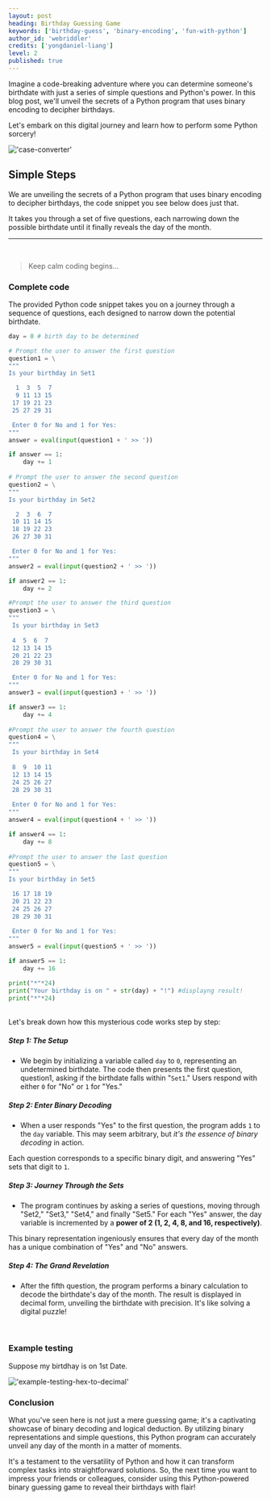 ```yaml
---
layout: post
heading: Birthday Guessing Game
keywords: ['birthday-guess', 'binary-encoding', 'fun-with-python']
author_id: 'webriddler'
credits: ['yongdaniel-liang']
level: 2
published: true
---
```


Imagine a code-breaking adventure where you can determine someone's birthdate with just a series of simple questions and Python's power. In this blog post, we'll unveil the secrets of a Python program that uses binary encoding to decipher birthdays. 

Let's embark on this digital journey and learn how to perform some Python sorcery!

!['case-converter'](../../../image/birthday.jpg)

## Simple Steps

We are unveiling the secrets of a Python program that uses binary encoding to decipher birthdays, the code snippet you see below does just that. 

It takes you through a set of five questions, each narrowing down the possible birthdate until it finally reveals the day of the month. 

<hr>

<br />

>Keep calm coding begins...

### Complete code

The provided Python code snippet takes you on a journey through a sequence of questions, each designed to narrow down the potential birthdate.

```python
day = 0 # birth day to be determined 

# Prompt the user to answer the first question
question1 = \
"""
Is your birthday in Set1

  1  3  5  7
  9 11 13 15
 17 19 21 23
 25 27 29 31

 Enter 0 for No and 1 for Yes: 
""" 
answer = eval(input(question1 + ' >> '))

if answer == 1:
    day += 1
    
# Prompt the user to answer the second question
question2 = \
"""
Is your birthday in Set2

  2  3  6  7
 10 11 14 15
 18 19 22 23
 26 27 30 31

 Enter 0 for No and 1 for Yes:
""" 
answer2 = eval(input(question2 + ' >> '))

if answer2 == 1:
    day += 2

#Prompt the user to answer the third question
question3 = \
"""
 Is your birthday in Set3
 
 4  5  6  7
 12 13 14 15
 20 21 22 23
 28 29 30 31

 Enter 0 for No and 1 for Yes: 
"""
answer3 = eval(input(question3 + ' >> '))

if answer3 == 1:
    day += 4
    
#Prompt the user to answer the fourth question
question4 = \
"""
 Is your birthday in Set4
 
 8  9  10 11
 12 13 14 15
 24 25 26 27
 28 29 30 31
 
 Enter 0 for No and 1 for Yes: 
"""
answer4 = eval(input(question4 + ' >> '))

if answer4 == 1:
    day += 8
    
#Prompt the user to answer the last question
question5 = \
"""
Is your birthday in Set5

 16 17 18 19
 20 21 22 23
 24 25 26 27
 28 29 30 31
 
 Enter 0 for No and 1 for Yes: 
"""
answer5 = eval(input(question5 + ' >> '))

if answer5 == 1:
    day += 16

print("*"*24)
print("Your birthday is on " + str(day) + "!") #displayng result!
print("*"*24)

```
<br/>
Let's break down how this mysterious code works step by step:

##### Step 1: The Setup

- We begin by initializing a variable called `day` to `0`, representing an undetermined birthdate. The code then presents the first question, question1, asking if the birthdate falls within "`Set1`." Users respond with either `0` for "No" or `1` for "Yes."

##### Step 2: Enter Binary Decoding

- When a user responds "Yes" to the first question, the program adds `1` to the `day` variable. This may seem arbitrary, but _it's the essence of binary decoding_ in action. 

Each question corresponds to a specific binary digit, and answering "Yes" sets that digit to `1`.

##### Step 3: Journey Through the Sets

- The program continues by asking a series of questions, moving through "Set2," "Set3," "Set4," and finally "Set5." For each "Yes" answer, the day variable is incremented by a __power of 2 (1, 2, 4, 8, and 16, respectively)__. 

This binary representation ingeniously ensures that every day of the month has a unique combination of "Yes" and "No" answers.


##### Step 4: The Grand Revelation
- After the fifth question, the program performs a binary calculation to decode the birthdate's day of the month. The result is displayed in decimal form, unveiling the birthdate with precision. It's like solving a digital puzzle!

<br/>


### Example testing
Suppose my birtdhay is on 1st Date.

!['example-testing-hex-to-decimal'](../../../image/test.jpg)

### Conclusion
What you've seen here is not just a mere guessing game; it's a captivating showcase of binary decoding and logical deduction. By utilizing binary representations and simple questions, this Python program can accurately unveil any day of the month in a matter of moments. 

It's a testament to the versatility of Python and how it can transform complex tasks into straightforward solutions. So, the next time you want to impress your friends or colleagues, consider using this Python-powered binary guessing game to reveal their birthdays with flair!